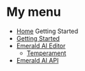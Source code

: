 # My menu
* [Home]
Getting Started
* [Getting Started]
* [Emerald AI Editor]
  * [Temperament]
* [Emerald AI API]

[Home]: https://github.com/Black-Horizon-Studios/Emerald-AI/wiki
[Getting Started]: https://github.com/Black-Horizon-Studios/Emerald-AI/wiki/Getting-Started
[Emerald AI Editor]: https://github.com/Black-Horizon-Studios/Emerald-AI/wiki/Emerald-AI-Editor
[Temperament]: https://github.com/Black-Horizon-Studios/Emerald-AI/wiki/Emerald-AI-Editor#temperament
[Emerald AI API]: https://github.com/Black-Horizon-Studios/Emerald-AI/wiki/Emerald-AI-API